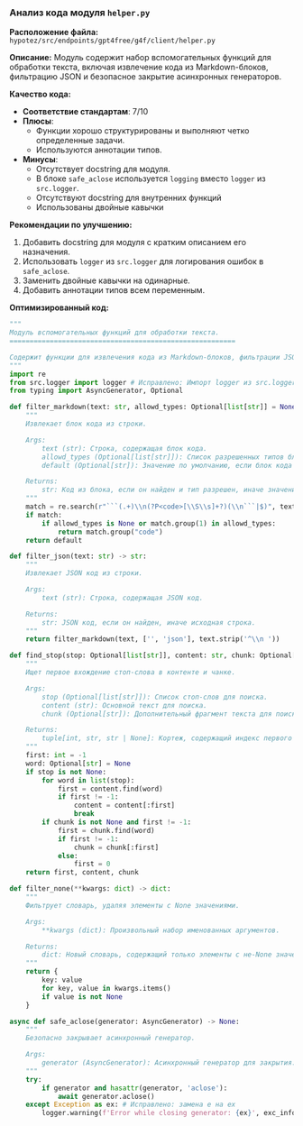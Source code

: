 ### **Анализ кода модуля `helper.py`**

**Расположение файла:** `hypotez/src/endpoints/gpt4free/g4f/client/helper.py`

**Описание:** Модуль содержит набор вспомогательных функций для обработки текста, включая извлечение кода из Markdown-блоков, фильтрацию JSON и безопасное закрытие асинхронных генераторов.

**Качество кода:**

- **Соответствие стандартам**: 7/10
- **Плюсы**:
    - Функции хорошо структурированы и выполняют четко определенные задачи.
    - Используются аннотации типов.
- **Минусы**:
    - Отсутствует docstring для модуля.
    - В блоке `safe_aclose` используется `logging` вместо `logger` из `src.logger`.
    - Отсутствуют docstring для внутренних функций
    - Использованы двойные кавычки

**Рекомендации по улучшению:**

1.  Добавить docstring для модуля с кратким описанием его назначения.
2.  Использовать `logger` из `src.logger` для логирования ошибок в `safe_aclose`.
3.  Заменить двойные кавычки на одинарные.
4.  Добавить аннотации типов всем переменным.

**Оптимизированный код:**

```python
"""
Модуль вспомогательных функций для обработки текста.
========================================================

Содержит функции для извлечения кода из Markdown-блоков, фильтрации JSON и безопасного закрытия асинхронных генераторов.
"""
import re
from src.logger import logger # Исправлено: Импорт logger из src.logger
from typing import AsyncGenerator, Optional

def filter_markdown(text: str, allowd_types: Optional[list[str]] = None, default: Optional[str] = None) -> str:
    """
    Извлекает блок кода из строки.

    Args:
        text (str): Строка, содержащая блок кода.
        allowd_types (Optional[list[str]]): Список разрешенных типов блоков кода. По умолчанию None.
        default (Optional[str]): Значение по умолчанию, если блок кода не найден. По умолчанию None.

    Returns:
        str: Код из блока, если он найден и тип разрешен, иначе значение по умолчанию.
    """
    match = re.search(r"```(.+)\\n(?P<code>[\\S\\s]+?)(\\n```|$)", text)
    if match:
        if allowd_types is None or match.group(1) in allowd_types:
            return match.group("code")
    return default

def filter_json(text: str) -> str:
    """
    Извлекает JSON код из строки.

    Args:
        text (str): Строка, содержащая JSON код.

    Returns:
        str: JSON код, если он найден, иначе исходная строка.
    """
    return filter_markdown(text, ['', 'json'], text.strip('^\\n '))

def find_stop(stop: Optional[list[str]], content: str, chunk: Optional[str] = None) -> tuple[int, str, str | None]:
    """
    Ищет первое вхождение стоп-слова в контенте и чанке.

    Args:
        stop (Optional[list[str]]): Список стоп-слов для поиска.
        content (str): Основной текст для поиска.
        chunk (Optional[str]): Дополнительный фрагмент текста для поиска.

    Returns:
        tuple[int, str, str | None]: Кортеж, содержащий индекс первого вхождения, обрезанный контент и обрезанный чанк.
    """
    first: int = -1
    word: Optional[str] = None
    if stop is not None:
        for word in list(stop):
            first = content.find(word)
            if first != -1:
                content = content[:first]
                break
        if chunk is not None and first != -1:
            first = chunk.find(word)
            if first != -1:
                chunk = chunk[:first]
            else:
                first = 0
    return first, content, chunk

def filter_none(**kwargs: dict) -> dict:
    """
    Фильтрует словарь, удаляя элементы с None значениями.

    Args:
        **kwargs (dict): Произвольный набор именованных аргументов.

    Returns:
        dict: Новый словарь, содержащий только элементы с не-None значениями.
    """
    return {
        key: value
        for key, value in kwargs.items()
        if value is not None
    }

async def safe_aclose(generator: AsyncGenerator) -> None:
    """
    Безопасно закрывает асинхронный генератор.

    Args:
        generator (AsyncGenerator): Асинхронный генератор для закрытия.
    """
    try:
        if generator and hasattr(generator, 'aclose'):
            await generator.aclose()
    except Exception as ex: # Исправлено: замена e на ex
        logger.warning(f'Error while closing generator: {ex}', exc_info=True) # Исправлено: Использование logger из src.logger и передача exc_info